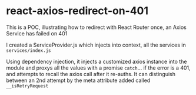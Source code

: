 # react-axios-redirect-on-401

This is a POC, illustrating how to redirect with React Router once, an Axios Service has failed on 401

I created a ServiceProvider.js which injects into context, all the services in `services/index.js`

Using dependency injection, it injects a customized axios instance into the module and proxys all
 the values with a promise `catch`... if the error is a 401, and attempts to recall the axios
  call after it re-auths. It can distinguish between an 2nd attempt by the meta attribute added
   called `__isRetryRequest`
